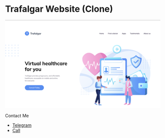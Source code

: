 # Trafalgar Website (Clone)

![Screenshot](./screenshot.png)

Contact Me
- [Telegram](https://t.me/IslomPardaboyev)
- [Call](+998999247787)
